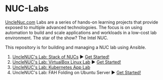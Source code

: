 # NUC-Labs
[UncleNuc.com](https://unclenuc.com) Labs are a series of hands-on learning projects that provide exposed to multiple advanced technologoies. The focus is on using automation to build and scale applications and workloads in a low-cost lab environment. The star of the show? The Intel NUC.

This repository is for building and managing a NUC lab using Ansible.

1. [UncleNUC's Lab: Stack of NUCs](https://www.unclenuc.com/lab:stack_of_nucs:start) ▶️ [Get Started!](Stack_of_NUCs/README.md)
2. [UncleNUC's Lab: VirtualBox Linux Lab](https://www.unclenuc.com/lab:ansible_virtualbox_autoboot_linux:start) ▶️ [Get Started!](VirtualBox_Linux/README.md)
3. [UncleNUC's Lab: Kubernetes App Lab](https://www.unclenuc.com/lab:kubernetes_app:start)
4. UncleNUC's Lab: FAH Folding on Ubuntu Server ▶️ [Get Started!](folding/README.md)
